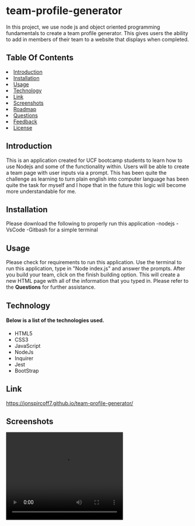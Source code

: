 # team-profile-generator

In this project, we use node js and object oriented programming fundamentals to create a team profile generator. This gives users the ability to add in members of their team to a website that displays when completed.

## Table Of Contents

<li><a href="#introduction">Introduction</a></li>
<li><a href="#installation">Installation</a></li>
<li><a href="#usage">Usage</a></li>
<li><a href="#technology">Technology</a></li>
<li><a href="#link">Link</a></li>
<li><a href="#screenshots">Screenshots</a></li>
<li><a href="#roadmap">Roadmap</a></li>
<li><a href="#question">Questions</a></li>
<li><a href="#feedback">Feedback</a></li>
<li><a href="#license">License</a></li>

## Introduction

This is an application created for UCF bootcamp students to learn how to use Nodejs and some of the functionality within. Users will be able to create a team page with user inputs via a prompt. This has been quite the challenge as learning to turn plain english into computer language has been quite the task for myself and I hope that in the future this logic will become more understandable for me.

## Installation

Please download the following to properly run this application
-nodejs
-VsCode
-Gitbash for a simple terminal

## Usage

Please check for requirements to run this application.
Use the terminal to run this application, type in "Node index.js" and answer the prompts. After you build your team, click on the finish building option. This will create a new HTML page with all of the information that you typed in. Please refer to the <strong>Questions</strong> for further assistance.

## Technology

#### Below is a list of the technologies used.

- HTML5
- CSS3
- JavaScript
- NodeJs
- Inquirer
- Jest
- BootStrap

## Link

https://jonspircoff7.github.io/team-profile-generator/

## Screenshots

<video width="320" height="240" controls>
  <source src="dist\Untitled_ Nov 7, 2022 11_25 PM.webm" type="video/mp4">
 
Your browser does not support the video tag.
</video>
## Roadmap

    Any future updates will be listed here for this application.
    - Create a mobile application with user inputs on the application itself.
    - Create a more responsive layout with custom CSS and html.
    - Add more functionality to the site to accept user information and options.

## Questions

    #### If you have any questions please reach out at the following
    -Spircoffj@gmail.com
    -jonspircoff7.github.io

## Feedback

    If you have any feedback or would like to add to this application, please refer to questions for emails and information.

## License

[MIT](https://choosealicense.com/licenses/mit/)

